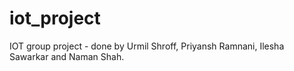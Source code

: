 # iot_project
IOT group project - done by Urmil Shroff, Priyansh Ramnani, Ilesha Sawarkar and Naman Shah.
